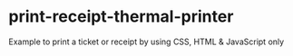 # print-receipt-thermal-printer
</hr>
 Example to print a ticket or receipt by using CSS, HTML & JavaScript only


